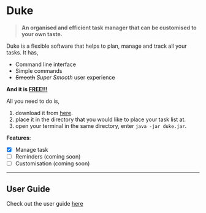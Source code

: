# Duke

> **An organised and efficient task manager that can be customised to your own taste.**

Duke is a flexible software that helps to plan, manage and track all your tasks. It has,

+ Command line interface
+ Simple commands
+ ~~Smooth~~ *Super Smooth* user experience 

**And it is **<u>FREE!!!</u>**** 

All you need to do is, 

1. download it from [here](https://github.com/wweqg/ip/releases/download/v0.6/duke.jar).
2. place it in the directory that you would like to place your task list at.
3. open your terminal in the same directory, enter `java -jar duke.jar`.

**Features**: 

- [x] Manage task
- [ ] Reminders (coming soon)
- [ ] Customisation (coming soon)

----

## User Guide

Check out the user guide [here](wweqg.github.io/ip)
